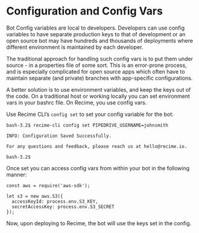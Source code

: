 # Configuration and Config Vars

Bot Config variables are local to developers. Developers can use config variables to have separate production keys to that of development or an open source bot may have hundreds and thousands of deployments where different environment is maintained by each developer.

The traditional approach for handling such config vars is to put them under source - in a properties file of some sort. This is an error-prone process, and is especially complicated for open source apps which often have to maintain separate (and private) branches with app-specific configurations.

A better solution is to use environment variables, and keep the keys out of the code. On a traditional host or working locally you can set environment vars in your bashrc file. On Recime, you use config vars.

Use Recime CLI’s  `config set` to set your config variable for the bot:

```
bash-3.2$ recime-cli config set PIPEDRIVE_USERNAME=johnsmith

INFO: Configuration Saved Successfully.

For any questions and feedback, please reach us at hello@recime.io.

bash-3.2$

```
Once set you can access config vars from within your bot in the following manner:

```
const aws = require('aws-sdk');

let s3 = new aws.S3({
  accessKeyId: process.env.S3_KEY,
  secretAccessKey: process.env.S3_SECRET
});

```

Now, upon deploying to Recime, the bot will use the keys set in the config.
